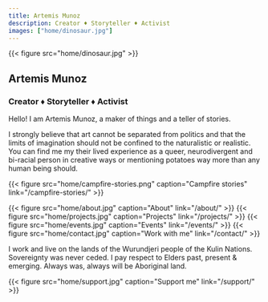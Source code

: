 ```yaml
---
title: Artemis Munoz
description: Creator ♦ Storyteller ♦ Activist
images: ["home/dinosaur.jpg"]
---
```


{{< figure src="home/dinosaur.jpg" >}}

## Artemis Munoz
### Creator ♦ Storyteller ♦ Activist

Hello! I am Artemis Munoz, a maker of things and a teller of stories.

I strongly believe that art cannot be separated from politics and that the
limits of imagination should not be confined to the naturalistic or realistic.
You can find me my their lived experience as a queer, neurodivergent and
bi-racial person in creative ways or mentioning potatoes way more than any
human being should.

{{< figure src="home/campfire-stories.png" caption="Campfire stories" link="/campfire-stories/" >}}

{{< figure src="home/about.jpg" caption="About" link="/about/" >}}
{{< figure src="home/projects.jpg" caption="Projects" link="/projects/" >}}
{{< figure src="home/events.jpg" caption="Events" link="/events/" >}}
{{< figure src="home/contact.jpg" caption="Work with me" link="/contact/" >}}

I work and live on the lands of the Wurundjeri people of the Kulin Nations.
Sovereignty was never ceded. I pay respect to Elders past, present & emerging.
Always was, always will be Aboriginal land.

{{< figure src="home/support.jpg" caption="Support me" link="/support/" >}}
